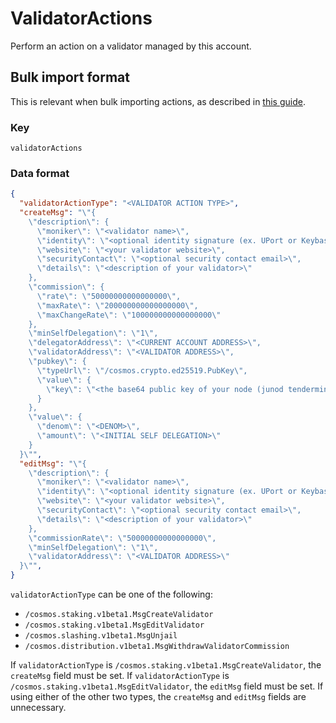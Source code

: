 # ValidatorActions

Perform an action on a validator managed by this account.

## Bulk import format

This is relevant when bulk importing actions, as described in [this
guide](https://github.com/DA0-DA0/dao-dao-ui/wiki/Bulk-importing-actions).

### Key

`validatorActions`

### Data format

```json
{
  "validatorActionType": "<VALIDATOR ACTION TYPE>",
  "createMsg": "\"{
    \"description\": {
      \"moniker\": \"<validator name>\",
      \"identity\": \"<optional identity signature (ex. UPort or Keybase)>\",
      \"website\": \"<your validator website>\",
      \"securityContact\": \"<optional security contact email>\",
      \"details\": \"<description of your validator>\"
    },
    \"commission\": {
      \"rate\": \"50000000000000000\",
      \"maxRate\": \"200000000000000000\",
      \"maxChangeRate\": \"100000000000000000\"
    },
    \"minSelfDelegation\": \"1\",
    \"delegatorAddress\": \"<CURRENT ACCOUNT ADDRESS>\",
    \"validatorAddress\": \"<VALIDATOR ADDRESS>\",
    \"pubkey\": {
      \"typeUrl\": \"/cosmos.crypto.ed25519.PubKey\",
      \"value\": {
        \"key\": \"<the base64 public key of your node (junod tendermint show-validator)>\"
      }
    },
    \"value\": {
      \"denom\": \"<DENOM>\",
      \"amount\": \"<INITIAL SELF DELEGATION>\"
    }
  }\"",
  "editMsg": "\"{
    \"description\": {
      \"moniker\": \"<validator name>\",
      \"identity\": \"<optional identity signature (ex. UPort or Keybase)>\",
      \"website\": \"<your validator website>\",
      \"securityContact\": \"<optional security contact email>\",
      \"details\": \"<description of your validator>\"
    },
    \"commissionRate\": \"50000000000000000\",
    \"minSelfDelegation\": \"1\",
    \"validatorAddress\": \"<VALIDATOR ADDRESS>\"
  }\"",
}
```

`validatorActionType` can be one of the following:

- `/cosmos.staking.v1beta1.MsgCreateValidator`
- `/cosmos.staking.v1beta1.MsgEditValidator`
- `/cosmos.slashing.v1beta1.MsgUnjail`
- `/cosmos.distribution.v1beta1.MsgWithdrawValidatorCommission`

If `validatorActionType` is `/cosmos.staking.v1beta1.MsgCreateValidator`, the
`createMsg` field must be set. If `validatorActionType` is
`/cosmos.staking.v1beta1.MsgEditValidator`, the `editMsg` field must be set. If
using either of the other two types, the `createMsg` and `editMsg` fields are
unnecessary.
